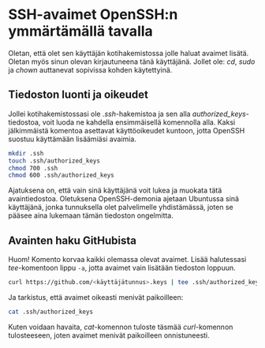 # SSH-avaimet OpenSSH:n ymmärtämällä tavalla

Oletan, että olet sen käyttäjän kotihakemistossa jolle haluat avaimet lisätä. Oletan myös sinun olevan kirjautuneena tänä käyttäjänä. Jollet ole: *cd*, *sudo* ja *chown* auttanevat sopivissa kohden käytettyinä.

## Tiedoston luonti ja oikeudet

Jollei kotihakemistossasi ole *.ssh*-hakemistoa ja sen alla *authorized_keys*-tiedostoa, voit luoda ne kahdella ensimmäisellä komennolla alla. Kaksi jälkimmäistä komentoa asettavat käyttöoikeudet kuntoon, jotta OpenSSH suostuu käyttämään lisäämiäsi avaimia. 

```bash
mkdir .ssh
touch .ssh/authorized_keys
chmod 700 .ssh
chmod 600 .ssh/authorized_keys
```

Ajatuksena on, että vain sinä käyttäjänä voit lukea ja muokata tätä avaintiedostoa. Oletuksena OpenSSH-demonia ajetaan Ubuntussa sinä käyttäjänä, jonka tunnuksella olet palvelimelle yhdistämässä, joten se pääsee aina lukemaan tämän tiedoston ongelmitta.

## Avainten haku GitHubista

Huom! Komento korvaa kaikki olemassa olevat avaimet. Lisää halutessasi *tee*-komentoon lippu `-a`, jotta avaimet vain lisätään tiedoston loppuun.

```bash
curl https://github.com/<käyttäjätunnus>.keys | tee .ssh/authorized_keys
```

Ja tarkistus, että avaimet oikeasti menivät paikoilleen:

```bash
cat .ssh/authorized_keys
```

Kuten voidaan havaita, *cat*-komennon tuloste täsmää *curl*-komennon tulosteeseen, joten avaimet menivät paikoilleen onnistuneesti.
